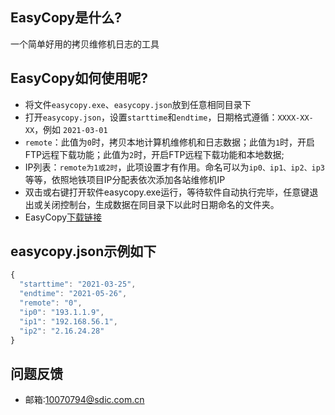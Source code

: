 ## EasyCopy是什么?
一个简单好用的拷贝维修机日志的工具
## EasyCopy如何使用呢?
* 将文件`easycopy.exe`、`easycopy.json`放到任意相同目录下
* 打开`easycopy.json`，设置`starttime`和`endtime`，日期格式遵循：`XXXX-XX-XX`，例如 `2021-03-01`
* `remote`：此值为`0`时，拷贝本地计算机维修机和日志数据；此值为`1`时，开启FTP远程下载功能；此值为`2`时，开启FTP远程下载功能和本地数据;
* IP列表：`remote为1或2时`，此项设置才有作用。命名可以为`ip0、ip1、ip2、ip3`等等，依照地铁项目IP分配表依次添加各站维修机IP
* 双击或右键打开软件easycopy.exe运行，等待软件自动执行完毕，任意键退出或关闭控制台，生成数据在同目录下以此时日期命名的文件夹。
* EasyCopy[下载链接](https://github.com/qusseei/EasyCopy/releases/tag/V1.2)
## easycopy.json示例如下
```javascript
{
  "starttime": "2021-03-25",
  "endtime": "2021-05-26",
  "remote": "0",
  "ip0": "193.1.1.9",
  "ip1": "192.168.56.1",
  "ip2": "2.16.24.28"
}
```
## 问题反馈
* 邮箱:10070794@sdic.com.cn